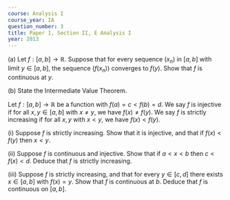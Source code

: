 ```yaml
---
course: Analysis I
course_year: IA
question_number: 3
title: Paper 1, Section II, E Analysis I
year: 2013
---
```




(a) Let $f:[a, b] \rightarrow \mathbb{R}$. Suppose that for every sequence $\left(x_{n}\right)$ in $[a, b]$ with limit $y \in[a, b]$, the sequence $\left(f\left(x_{n}\right)\right)$ converges to $f(y)$. Show that $f$ is continuous at $y$.

(b) State the Intermediate Value Theorem.

Let $f:[a, b] \rightarrow \mathbb{R}$ be a function with $f(a)=c<f(b)=d$. We say $f$ is injective if for all $x, y \in[a, b]$ with $x \neq y$, we have $f(x) \neq f(y)$. We say $f$ is strictly increasing if for all $x, y$ with $x<y$, we have $f(x)<f(y)$.

(i) Suppose $f$ is strictly increasing. Show that it is injective, and that if $f(x)<f(y)$ then $x<y .$

(ii) Suppose $f$ is continuous and injective. Show that if $a<x<b$ then $c<f(x)<d$. Deduce that $f$ is strictly increasing.

(iii) Suppose $f$ is strictly increasing, and that for every $y \in[c, d]$ there exists $x \in[a, b]$ with $f(x)=y$. Show that $f$ is continuous at $b$. Deduce that $f$ is continuous on $[a, b]$.